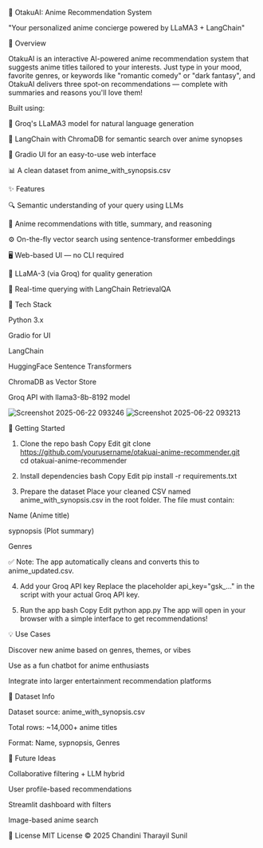 🎌 OtakuAI: Anime Recommendation System

"Your personalized anime concierge powered by LLaMA3 + LangChain"

📌 Overview

OtakuAI is an interactive AI-powered anime recommendation system that suggests anime titles tailored to your interests. Just type in your mood, favorite genres, or keywords like "romantic comedy" or "dark fantasy", and OtakuAI delivers three spot-on recommendations — complete with summaries and reasons you'll love them!


Built using:

🧠 Groq's LLaMA3 model for natural language generation

🔎 LangChain with ChromaDB for semantic search over anime synopses

🎨 Gradio UI for an easy-to-use web interface

📊 A clean dataset from anime_with_synopsis.csv


✨ Features

🔍 Semantic understanding of your query using LLMs

🎥 Anime recommendations with title, summary, and reasoning

⚙️ On-the-fly vector search using sentence-transformer embeddings

🖥️ Web-based UI — no CLI required

🧠 LLaMA-3 (via Groq) for quality generation

💬 Real-time querying with LangChain RetrievalQA


🧰 Tech Stack

Python 3.x

Gradio for UI

LangChain

HuggingFace Sentence Transformers

ChromaDB as Vector Store

Groq API with llama3-8b-8192 model

![Screenshot 2025-06-22 093246](https://github.com/user-attachments/assets/a0297366-8447-4399-9864-7d27735dd664)
![Screenshot 2025-06-22 093213](https://github.com/user-attachments/assets/392bdfde-0525-46b9-9627-6ce15e9c200f)


🚀 Getting Started

1. Clone the repo
bash
Copy
Edit
git clone https://github.com/yourusername/otakuai-anime-recommender.git  
cd otakuai-anime-recommender

2. Install dependencies
bash
Copy
Edit
pip install -r requirements.txt

3. Prepare the dataset
Place your cleaned CSV named anime_with_synopsis.csv in the root folder. The file must contain:

Name (Anime title)

sypnopsis (Plot summary)

Genres

✅ Note: The app automatically cleans and converts this to anime_updated.csv.

4. Add your Groq API key
Replace the placeholder api_key="gsk_..." in the script with your actual Groq API key.

5. Run the app
bash
Copy
Edit
python app.py
The app will open in your browser with a simple interface to get recommendations!


💡 Use Cases

Discover new anime based on genres, themes, or vibes

Use as a fun chatbot for anime enthusiasts

Integrate into larger entertainment recommendation platforms


📂 Dataset Info

Dataset source: anime_with_synopsis.csv

Total rows: ~14,000+ anime titles

Format: Name, sypnopsis, Genres


🔮 Future Ideas

Collaborative filtering + LLM hybrid

User profile-based recommendations

Streamlit dashboard with filters

Image-based anime search


📄 License
MIT License © 2025 Chandini Tharayil Sunil
